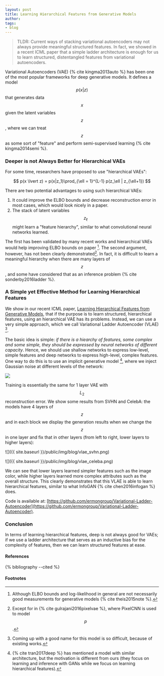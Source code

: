 ```yaml
---
layout: post
title: Learning Hierarchical Features from Generative Models
author: 
tags:
- blog
---
```


> TLDR: Current ways of stacking variational autoencoders may not always provide meaningful structured features. In fact, we showed in a recent ICML paper that a simple ladder architecture is enough for us to learn structured, distentangled features from variational autoencoders.

Variational Autoencoders (VAE) {% cite kingma2013auto %} has been one of the most popular frameworks for deep generative models. It defines a model $$p(x \lvert z)$$ that generates data $$x$$ given the latent variables $$z$$, where we can treat $$z$$ as some sort of "feature" and perform semi-supervised learning {% cite kingma2014semi %}. 



### Deeper is not Always Better for Hierarchical VAEs

For some time, researchers have proposed to use "hierarchical VAEs":




$$
p(x \lvert z) = p(x|z_1)\prod_{\ell = 1}^{L-1} p(z_\ell | z_{\ell+1})
$$


There are two potential advantages to using such hierarchical VAEs:

1. It could improve the ELBO bounds and decrease reconstruction error in most cases, which would look nicely in a paper. 
2. The stack of latent variables $$z_\ell$$ might learn a "feature hierarchy", similar to what convolutional neural networks learned.

The first has been validated by many recent works and hierarchical VAEs would help improving ELBO bounds on paper [^likelihood]. The second argument, however, has not been clearly demonstrated[^hierarchy]. In fact, it is difficult to learn a meaningful hierarchy when there are many layers of $$z$$, and some have considered that as an inference problem {% cite sonderby2016ladder %}. 

### A Simple yet Effective Method for Learning Hierarchical Features

We show in our recent ICML paper, [Learning Hierarchical Features from Generative Models](https://arxiv.org/abs/1702.08396), that if the purpose is to learn structured, hierarchical features, using an hierarchical VAE has its problems. Instead, we can use a very simple approach, which we call Variational Ladder Autoencoder (VLAE) [^vlae]. 

The basic idea is simple: *if there is a hiearchy of features, some complex and some simple, they should be expressed by neural networks of different capacity*. Hence, we should use shallow networks to express low-level, simple features and deep networks to express high-level, complex features. One way to do this is to use an implicit generative model [^implicit], where we inject Gaussian noise at different levels of the network:

<div class="row">

<div class="col-lg-4 col-lg-offset-4">

<img src="{{ site.baseurl }}/public/img/blog/vlae.png">

</div>

</div>



Training is essentially the same for 1 layer VAE with $$L_2$$ reconstruction error. We show some results from SVHN and CelebA: the models have 4 layers of $$z$$ and in each block we display the generation results when we change the $$z$$ in one layer and fix that in other layers (from left to right, lower layers to higher layers):

![]({{ site.baseurl }}/public/img/blog/vlae_svhn.png)

![]({{ site.baseurl }}/public/img/blog/vlae_celeba.png)

We can see that lower layers learned simpler features such as the image color, while higher layers learned more complex attributes such as the overall structure. This clearly demonstrates that this VLAE is able to learn hierarchical features, similar to what InfoGAN {% cite chen2016infogan %} does.



Code is available at: [https://github.com/ermongroup/Variational-Ladder-Autoencoder](https://github.com/ermongroup/Variational-Ladder-Autoencoder).



### Conclusion

In terms of learning hierarchical features, deep is not always good for VAEs; if we use a ladder architecture that serves as an inductive bias for the complexity of features, then we can learn structured features at ease.







#### References

{% bibliography --cited %}

#### Footnotes

[^likelihood]: Although ELBO bounds and log-likelihood in general are not necessarily good measurements for generative models {% cite theis2015note %}.
[^hierarchy]: Except for in {% cite gulrajani2016pixelvae %}, where PixelCNN is used to model $$p$$.
[^vlae]: Coming up with a good name for this model is so difficult, because of existing works.
[^implicit]: {% cite tran2017deep %} has mentioned a model with similar architecture, but the motivation is different from ours (they focus on learning and inference with GANs while we focus on learning hierarchical features).

